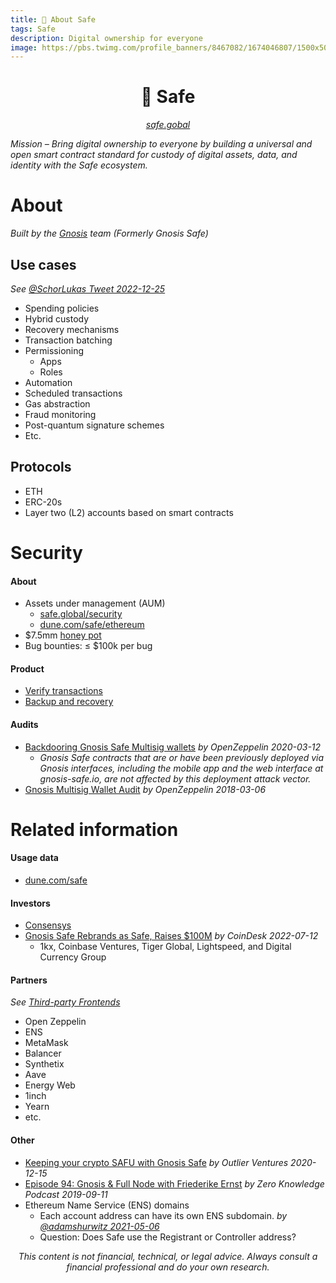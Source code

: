 ```yaml
---
title: 🔰 About Safe
tags: Safe
description: Digital ownership for everyone
image: https://pbs.twimg.com/profile_banners/8467082/1674046807/1500x500
---
```


<h1 style="text-align: center;">🔰 Safe</h1>

<p style="text-align: center; 
          font-style: italic;">
    <a href="https://safe.global" target="_blank">safe.gobal</a>
</p>

*Mission – Bring digital ownership to everyone by building a universal and open smart contract standard for custody of digital assets, data, and identity with the Safe ecosystem.*

# About

*Built by the [Gnosis](https://docs.google.com/document/d/1fOUXetypIUivwpQOdoryHDGthPH6RVveUsJAnNLMgf0/edit#heading=h.d4vznspj035a) team (Formerly Gnosis Safe)*

## Use cases
*See [@SchorLukas Tweet 2022-12-25](https://twitter.com/SchorLukas/status/1606959671671390208)*

- Spending policies
- Hybrid custody
- Recovery mechanisms
- Transaction batching
- Permissioning
    - Apps
    - Roles
- Automation
- Scheduled transactions
- Gas abstraction
- Fraud monitoring
- Post-quantum signature schemes
- Etc.

## Protocols

- ETH
- ERC-20s
- Layer two (L2) accounts based on smart contracts

# Security

#### About

- Assets under management (AUM)
    - [safe.global/security](https://safe.global/security)
    - [dune.com/safe/ethereum](https://dune.com/safe/ethereum)
- $7.5mm [honey pot](https://en.wikipedia.org/wiki/Honeypot_(computing))
- Bug bounties: ≤ $100k per bug

#### Product

- [Verify transactions](https://hackmd.io/@safe/verify-transactions)
- [Backup and recovery](https://hackmd.io/@safe/backup-and-recovery)

#### Audits

- [Backdooring Gnosis Safe Multisig wallets](https://blog.openzeppelin.com/backdooring-gnosis-safe-multisig-wallets/) *by OpenZeppelin 2020-03-12*
    - *Gnosis Safe contracts that are or have been previously deployed via Gnosis interfaces, including the mobile app and the web interface at gnosis-safe.io, are not affected by this deployment attack vector.*
- [Gnosis Multisig Wallet Audit](https://blog.openzeppelin.com/gnosis-multisig-wallet-audit-d702ff0e2b1e/) *by OpenZeppelin 2018-03-06*

# Related information

#### Usage data

- [dune.com/safe](https://dune.com/safe)

#### Investors

- [Consensys](https://mesh.xyz/portfolio)
- [Gnosis Safe Rebrands as Safe, Raises $100M](https://www.coindesk.com/business/2022/07/12/gnosis-safe-rebrands-as-safe-raises-100m/) *by CoinDesk 2022-07-12*
    - 1kx, Coinbase Ventures, Tiger Global, Lightspeed, and Digital Currency Group

#### Partners

*See [Third-party Frontends](https://docs.gnosis-safe.io/discover)*

- Open Zeppelin
- ENS
- MetaMask
- Balancer
- Synthetix
- Aave
- Energy Web
- 1inch
- Yearn
- etc.

#### Other

- [Keeping your crypto SAFU with Gnosis Safe](https://www.youtube.com/watch?v=PKkTto5t8rY) *by Outlier Ventures 2020-12-15*
- [Episode 94: Gnosis & Full Node with Friederike Ernst](https://www.zeroknowledge.fm/94) *by Zero Knowledge Podcast 2019-09-11*
- Ethereum Name Service (ENS) domains
    - Each account address can have its own ENS subdomain. *by [@adamshurwitz 2021-05-06](https://twitter.com/adamshurwitz/status/1390402730695536644)*
    - Question: Does Safe use the Registrant or Controller address?

<p style="text-align: center; font-style: italic">This content is not financial, technical, or legal advice. Always consult a financial professional and do your own research.</p>

<style>
    .markdown-body h1 {
        font-weight: 700;
        font-size: 3.4rem;
    }
    .markdown-body {
        font-size: 1.8rem;
    }
    .markdown-body a:link {
        color: #3C8974
    }
    .markdown-body a:hover {
        color: #225347 
    }
    .markdown-body a:active {
        color: #225347
    }
</style>
